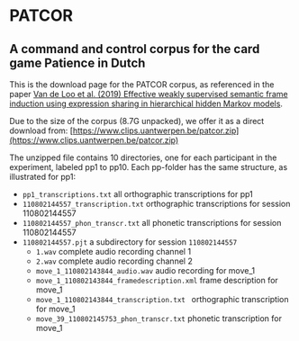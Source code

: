 # PATCOR
## A command and control corpus for the card game Patience in Dutch

This is the download page for the PATCOR corpus, as referenced in the paper [Van de Loo et al. (2019)
Effective weakly supervised semantic frame induction using expression sharing in hierarchical hidden Markov models](https://arxiv.org/abs/1901.10680).

Due to the size of the corpus (8.7G unpacked), we offer it as a direct download from:
[https://www.clips.uantwerpen.be/patcor.zip](https://www.clips.uantwerpen.be/patcor.zip)

The unzipped file contains 10 directories, one for each participant in the experiment, labeled pp1 to pp10. Each pp-folder has the same structure, as illustrated for pp1:
* `pp1_transcriptions.txt` all orthographic transcriptions for pp1
* `110802144557_transcription.txt` orthographic transcriptions for session 110802144557
* `110802144557_phon_transcr.txt` all phonetic transcriptions for session 110802144557
* `110802144557.pjt` a subdirectory for session `110802144557`
    * `1.wav` complete audio recording channel 1
    * `2.wav` complete audio recording channel 2
    * `move_1_110802143844_audio.wav` audio recording for move_1
    * `move_1_110802143844_framedescription.xml` frame description for move_1
    * `move_1_110802143844_transcription.txt ` orthographic transcription for move_1
    * `move_39_110802145753_phon_transcr.txt` phonetic transcription for move_1
